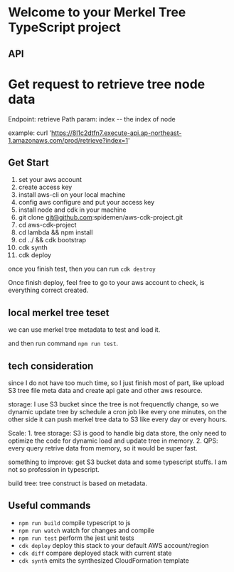 # Welcome to your Merkel Tree TypeScript project


## API

# Get request to retrieve tree node data
Endpoint:  retrieve 
Path param:  index -- the index of node

example:  curl 'https://8l1c2dtfn7.execute-api.ap-northeast-1.amazonaws.com/prod/retrieve?index=1'


## Get Start

1. set your aws account
2. create access key 
3. install aws-cli on your local machine
4. config aws configure and put your access key
5. install node and cdk in your machine
6. git clone git@github.com:spidemen/aws-cdk-project.git
7. cd aws-cdk-project
8. cd lambda && npm install 
8. cd ../ && cdk bootstrap
9.  cdk synth
10. cdk deploy 

once you finish test, then you can run  `cdk destroy`


Once finish deploy, feel free to go to your aws account to check, is everything correct created.

## local merkel tree teset

we can use merkel tree metadata to test and load it.

and then run command `npm run test`. 


## tech consideration   

since I do not have too much time, so I just finish most of part, like upload S3 tree file meta data and create api gate and other aws resource.

storage:  I use S3 bucket since the tree is not frequenctly change, so we dynamic update tree by schedule a cron job like every one minutes, on the other side
it can push merkel tree data to S3 like every day or every hours.

Scale:  1. tree storage: S3 is good to handle big data store, the only need to optimize the code for dynamic load and update tree in memory.
        2. QPS: every query retrive data from memory, so it would be super fast. 


something to improve: get S3 bucket data and some typescript stuffs. I am not so profession in typescript.

build tree: tree construct is based on metadata.  



## Useful commands

* `npm run build`   compile typescript to js
* `npm run watch`   watch for changes and compile
* `npm run test`    perform the jest unit tests
* `cdk deploy`      deploy this stack to your default AWS account/region
* `cdk diff`        compare deployed stack with current state
* `cdk synth`       emits the synthesized CloudFormation template

